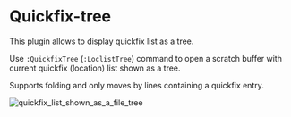 # Quickfix-tree

This plugin allows to display quickfix list as a tree.

Use `:QuickfixTree` (`:LoclistTree`) command to open a scratch buffer with
current quickfix (location) list shown as a tree.

Supports folding and only moves by lines containing a quickfix entry.

![quickfix_list_shown_as_a_file_tree](https://github.com/user-attachments/assets/873c3ff9-de82-4c90-9f28-88df2d2c1cd3)

